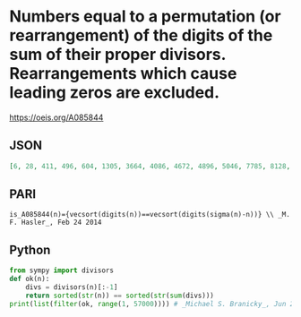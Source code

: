 # Numbers equal to a permutation \(or rearrangement\) of the digits of the sum of their proper divisors\. Rearrangements which cause leading zeros are excluded\.
https://oeis.org/A085844
## JSON
```JSON
[6, 28, 411, 496, 604, 1305, 3664, 4086, 4672, 4896, 5046, 7785, 8128, 8739, 9331, 14535, 16012, 18342, 18585, 19648, 20634, 21534, 21628, 22365, 25911, 27568, 28108, 29160, 29188, 31185, 32091, 32271, 34956, 35898, 35925, 36172, 37698, 40182, 54945, 56970]
```
## PARI
```PARI
is_A085844(n)={vecsort(digits(n))==vecsort(digits(sigma(n)-n))} \\ _M. F. Hasler_, Feb 24 2014
```
## Python
```Python
from sympy import divisors
def ok(n):
    divs = divisors(n)[:-1]
    return sorted(str(n)) == sorted(str(sum(divs)))
print(list(filter(ok, range(1, 57000)))) # _Michael S. Branicky_, Jun 28 2021
```
